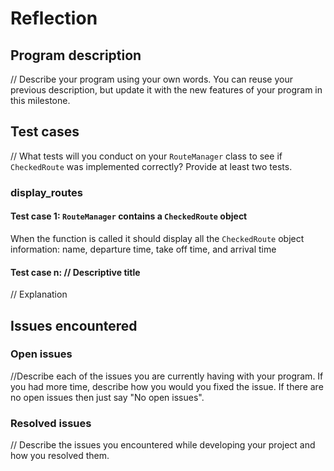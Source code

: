 # Reflection

## Program description
// Describe your program using your own words. You can reuse your previous description, but update it with the new features of your program in this milestone.

## Test cases
// What tests will you conduct on your `RouteManager` class to see if `CheckedRoute` was implemented correctly? Provide at least two tests.

### display_routes
#### Test case 1: `RouteManager` contains a `CheckedRoute` object
When the function is called it should display all the `CheckedRoute` object information: name, departure time, take off time, and arrival time

#### Test case n: // Descriptive title
// Explanation


## Issues encountered
### Open issues
//Describe each of the issues you are currently having with your program. If you had more time, describe how you would you fixed the issue. If there are no open issues then just say "No open issues".

### Resolved issues
// Describe the issues you encountered while developing your project and how you resolved them.

